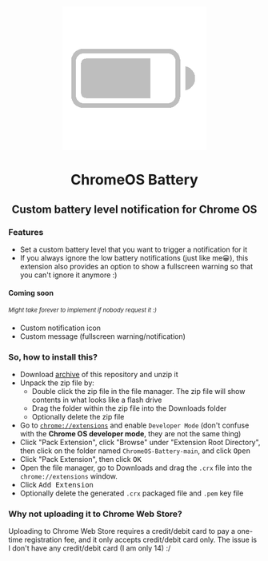 <p align="center">
  <img src="icon.png" alt="logo" />
</p>
<h1 align="center">ChromeOS Battery</h1>
<h2 align="center">Custom battery level notification for Chrome OS</h2>

### Features
- Set a custom battery level that you want to trigger a notification for it
- If you always ignore the low battery notifications (just like me😀), this extension also provides an option to show a fullscreen warning so that you can't ignore it anymore :)
#### Coming soon
<sup><i>Might take forever to implement if nobody request it :)</i></sup>
- Custom notification icon
- Custom message (fullscreen warning/notification)

### So, how to install this?
- Download [archive](https://github.com/supechicken/ChromeOS-Battery/archive/refs/tags/main.zip) of this repository and unzip it
- Unpack the zip file by:
  - Double click the zip file in the file manager. The zip file will show contents in what looks like a flash drive
  - Drag the folder within the zip file into the Downloads folder
  - Optionally delete the zip file
- Go to [`chrome://extensions`](chrome://extensions) and enable `Developer Mode` (don't confuse with the **Chrome OS developer mode**, they are not the same thing)
- Click "Pack Extension", click "Browse" under "Extension Root Directory", then click on the folder named `ChromeOS-Battery-main`, and click <kbd>Open</kbd>
- Click "Pack Extension", then click <kbd>OK</kbd>
- Open the file manager, go to Downloads and drag the `.crx` file into the `chrome://extensions` window.
- Click <kbd>Add Extension</kbd>
- Optionally delete the generated `.crx` packaged file and `.pem` key file

### Why not uploading it to Chrome Web Store?
Uploading to Chrome Web Store requires a credit/debit card to pay a one-time registration fee, and it only accepts credit/debit card only. The issue is I don't have any credit/debit card (I am only 14) :/
